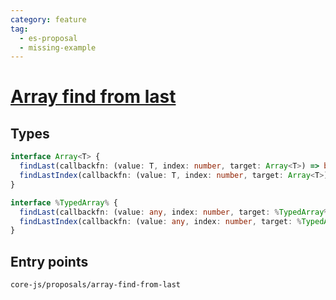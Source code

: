 ```yaml
---
category: feature
tag:
  - es-proposal
  - missing-example
---
```


# [Array find from last](https://github.com/tc39/proposal-array-find-from-last)

## Types

```ts
interface Array<T> {
  findLast(callbackfn: (value: T, index: number, target: Array<T>) => boolean, thisArg?: any): T;
  findLastIndex(callbackfn: (value: T, index: number, target: Array<T>) => boolean, thisArg?: any): number;
}

interface %TypedArray% {
  findLast(callbackfn: (value: any, index: number, target: %TypedArray%) => boolean, thisArg?: any): any;
  findLastIndex(callbackfn: (value: any, index: number, target: %TypedArray%) => boolean, thisArg?: any): number;
}
```

## Entry points

```
core-js/proposals/array-find-from-last
```
